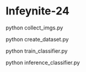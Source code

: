 # Infeynite-24

python collect_imgs.py

python create_dataset.py

python train_classifier.py

python inference_classifier.py
